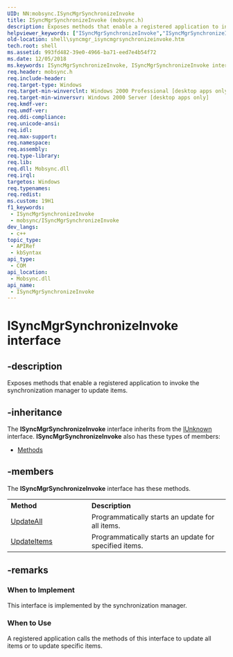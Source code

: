 ```yaml
---
UID: NN:mobsync.ISyncMgrSynchronizeInvoke
title: ISyncMgrSynchronizeInvoke (mobsync.h)
description: Exposes methods that enable a registered application to invoke the synchronization manager to update items.
helpviewer_keywords: ["ISyncMgrSynchronizeInvoke","ISyncMgrSynchronizeInvoke interface [Windows Shell]","ISyncMgrSynchronizeInvoke interface [Windows Shell]","described","mobsync/ISyncMgrSynchronizeInvoke","shell.syncmgr_isyncmgrsynchronizeinvoke","syncmgr.isyncmgrsynchronizeinvoke"]
old-location: shell\syncmgr_isyncmgrsynchronizeinvoke.htm
tech.root: shell
ms.assetid: 993fd482-39e0-4966-ba71-eed7e4b54f72
ms.date: 12/05/2018
ms.keywords: ISyncMgrSynchronizeInvoke, ISyncMgrSynchronizeInvoke interface [Windows Shell], ISyncMgrSynchronizeInvoke interface [Windows Shell],described, mobsync/ISyncMgrSynchronizeInvoke, shell.syncmgr_isyncmgrsynchronizeinvoke, syncmgr.isyncmgrsynchronizeinvoke
req.header: mobsync.h
req.include-header: 
req.target-type: Windows
req.target-min-winverclnt: Windows 2000 Professional [desktop apps only]
req.target-min-winversvr: Windows 2000 Server [desktop apps only]
req.kmdf-ver: 
req.umdf-ver: 
req.ddi-compliance: 
req.unicode-ansi: 
req.idl: 
req.max-support: 
req.namespace: 
req.assembly: 
req.type-library: 
req.lib: 
req.dll: Mobsync.dll
req.irql: 
targetos: Windows
req.typenames: 
req.redist: 
ms.custom: 19H1
f1_keywords:
 - ISyncMgrSynchronizeInvoke
 - mobsync/ISyncMgrSynchronizeInvoke
dev_langs:
 - c++
topic_type:
 - APIRef
 - kbSyntax
api_type:
 - COM
api_location:
 - Mobsync.dll
api_name:
 - ISyncMgrSynchronizeInvoke
---
```


# ISyncMgrSynchronizeInvoke interface


## -description

Exposes methods that enable a registered application to invoke the synchronization manager to update items.

## -inheritance

The <b xmlns:loc="http://microsoft.com/wdcml/l10n">ISyncMgrSynchronizeInvoke</b> interface inherits from the <a href="https://docs.microsoft.com/windows/desktop/api/unknwn/nn-unknwn-iunknown">IUnknown</a> interface. <b>ISyncMgrSynchronizeInvoke</b> also has these types of members:
<ul>
<li><a href="https://docs.microsoft.com/">Methods</a></li>
</ul>

## -members

The <b>ISyncMgrSynchronizeInvoke</b> interface has these methods.
<table class="members" id="memberListMethods">
<tr>
<th align="left" width="37%">Method</th>
<th align="left" width="63%">Description</th>
</tr>
<tr data="declared;">
<td align="left" width="37%">
<a href="https://docs.microsoft.com/windows/desktop/api/mobsync/nf-mobsync-isyncmgrsynchronizeinvoke-updateall">UpdateAll</a>
</td>
<td align="left" width="63%">
Programmatically starts an update for all items.

</td>
</tr>
<tr data="declared;">
<td align="left" width="37%">
<a href="https://docs.microsoft.com/windows/desktop/api/mobsync/nf-mobsync-isyncmgrsynchronizeinvoke-updateitems">UpdateItems</a>
</td>
<td align="left" width="63%">
Programmatically starts an update for specified items.

</td>
</tr>
</table>

## -remarks

<h3><a id="When_to_Implement"></a><a id="when_to_implement"></a><a id="WHEN_TO_IMPLEMENT"></a>When to Implement</h3>
This interface is implemented by the synchronization manager.

<h3><a id="When_to_Use"></a><a id="when_to_use"></a><a id="WHEN_TO_USE"></a>When to Use</h3>
A registered application calls the methods of this interface to update all items or to update specific items.

